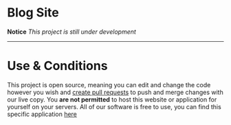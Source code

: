 # Blog Site

**Notice**
_This project is still under development_

---

# Use & Conditions
This project is open source, meaning you can edit and change the code however you wish and [create pull requests](https://docs.github.com/en/pull-requests/collaborating-with-pull-requests/proposing-changes-to-your-work-with-pull-requests/creating-a-pull-request) to push and merge changes with our live copy. You **are not permitted** to host this website or application for yourself on your servers. All of our software is free to use, you can find this specific application [here]()
